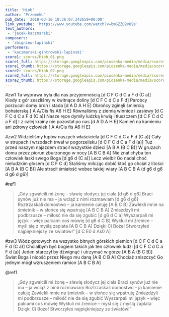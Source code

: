```yaml
---
title: 'Hiob'
author: 'PrzemekL'
pub_date: '2018-03-10 18:36:07.342659+00:00'
link_youtube: 'https://www.youtube.com/watch?v=bmGZZD2v89s'
text_authors:
 - 'jacek-kaczmarski'
composers:
 - 'zbigniew-lapinski'
performers:
 - 'kaczmarski-gintrowski-lapinski'
score1: scores/Hiob_01.png
score1_full: https://storage.googleapis.com/piosenka-media/media/scores/Hiob_01.png
score1_thumb: https://storage.googleapis.com/piosenka-media/media/scores/Hiob_01.png.180x0_q85_upscale.jpg
score2: scores/Hiob_02.png
score2_full: https://storage.googleapis.com/piosenka-media/media/scores/Hiob_02.png
score2_thumb: https://storage.googleapis.com/piosenka-media/media/scores/Hiob_02.png.180x0_q85_upscale.jpg
---
```


#zw1
Ta wyprawa była dla nas przyjemnością [d C F C d C a F d  (C a)]
Kiedy z gór zeszliśmy w kwitnące doliny [d C F C d C a F d]
Parobcy porzucali domy broń i stada [d A D A H E]
Obrońcy zginęli śmiercią bohaterską [ A A/Cis fis A6 H E]
Równaliśmy z ziemią winnice i zasiewy [d C F C d C a F d  (C a)]
Nasze ręce dymiły ludzką krwią i tłuszczem [d C F C d C a F d]
I z całej krainy nie pozostał po nas [d A D A H E]
Kamień na kamieniu ani zdrowy człowiek [ A A/Cis fis A6 H E]

#zw2
Widzieliśmy łupów naszych właściciela [d C F C d C a F d  (C a)]
Cały w strupach i wrzodach trwał w pogorzelisku [d C F C d C a F d  (a)]
Tuż przed naszym najazdem stracił wszystkie dzieci [A B A  (B C B)]
W gruzach domu przez piorun zburzonego w nocy [A B C B A]
Nie znał chyba ten człowiek łaski swego Boga [d g6 d  (C a)]
Lecz wielbił Go nadal choć nieludzkim głosem [d C F C d]
Staliśmy milcząc dobić ktoś go chciał z litości [A B A (B C B)]
Ale stracił śmiałość wobec takiej wiary [A B C B A (d g6 d g6 d g6 d g6)]

#ref1
> „Gdy zgwałcili mi żonę – sławię słodycz jej ciała [d g6 d g6]
>Braci synów już nie ma – ja wciąż z nimi rozmawiam [d g6 d g6]
>Roztrzaskali domostwo – ja kamienie całuję [A B C B]
>Zawlekli mnie na śmietnik – w słońce się wpatruję [A B C B A]
>Zmiażdżyli mi podbrzusze – miłość nie da się zgubić [d g6 d C a]
>Wyszarpali mi język – więc palcami coś mówię [d g6 d C B]
>Wykłuli mi źrenice – myśl się z myślą zaplata [A B C B A]
>Dzięki Ci Boże! Stworzyłeś najpiękniejszy ze światów!” [d C E0 d As0 A]

#zw3
Wódz gotowych na wszystko bitnych górskich plemion [d C F C d C a F d  (C a)]
Chciałbym być bogiem takich jak ten człowiek ludzi [d C F C d C a F d  (a)]
Jeden starczył by dźwignąć i utrzymać w górze [A B A  (B C B)]
Świat Boga i nicość przez Niego mu daną [A B C B A]
Chociaż zniszczyć Go jednym mógł wzruszeniem ramion [A B C B A]

@ref1
>„Gdy zgwałcili mi żonę – sławię słodycz jej ciała
>Braci synów już nie ma – ja wciąż z nimi rozmawiam
>Roztrzaskali domostwo – ja kamienie całuję
>Zawlekli mnie na śmietnik – w słońce się wpatruję
>Zmiażdżyli mi podbrzusze – miłość nie da się zgubić
>Wyszarpali mi język – więc palcami coś mówię
>Wykłuli mi źrenice – myśl się z myślą zaplata
>Dzięki Ci Boże! Stworzyłeś najpiękniejszy ze światów!”